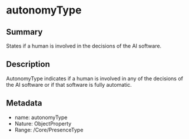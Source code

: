 <!-- Automatically generated by spec-parser v2.0.0 on 2024-01-08T22:20:56.273795+00:00 -->
<!-- SPDX-License-Identifier: Community-Spec-1.0 -->

# autonomyType

## Summary

States if a human is involved in the decisions of the AI software.


## Description

AutonomyType indicates if a human is involved in any of the decisions of the AI software
or if that software is fully automatic.


## Metadata

- name: autonomyType
- Nature: ObjectProperty
- Range: /Core/PresenceType




